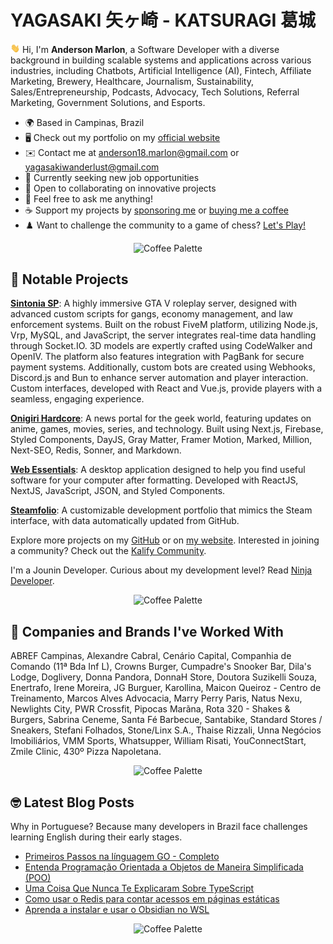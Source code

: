 # YAGASAKI 矢ヶ崎 - KATSURAGI 葛城

<img src="https://github.com/tairosonloa/tairosonloa/blob/main/assets/wave.gif?raw=true" width="15px"/> Hi, I'm **Anderson Marlon**, a Software Developer with a diverse background in building scalable systems and applications across various industries, including Chatbots, Artificial Intelligence (AI), Fintech, Affiliate Marketing, Brewery, Healthcare, Journalism, Sustainability, Sales/Entrepreneurship, Podcasts, Advocacy, Tech Solutions, Referral Marketing, Government Solutions, and Esports.

- 🌍 Based in Campinas, Brazil
- 🖥️ Check out my portfolio on my [official website](http://yagasaki.vercel.app/about)
- ✉️ Contact me at [anderson18.marlon@gmail.com](mailto:anderson18.marlon@gmail.com) or [yagasakiwanderlust@gmail.com](mailto:yagasakiwanderlust@gmail.com)
- 🚀 Currently seeking new job opportunities
- 🤝 Open to collaborating on innovative projects
- 💬 Feel free to ask me anything!
- ☕ Support my projects by [sponsoring me](https://github.com/sponsors/Yagasaki7K/) or [buying me a coffee](https://pixmeacoffee.vercel.app/yagasaki)
- ♟️ Want to challenge the community to a game of chess? [Let's Play!](https://github.com/Yagasaki7K/readme-chess)

<p align="center">
  <img src="https://github.com/Yagasaki7K/website-cafecomleite/assets/23272064/febb5104-0741-481a-9171-44ff1b2b3e26" alt="Coffee Palette" width="400" />
</p>

## 🚀 Notable Projects
[**Sintonia SP**](https://sintoniasp.vercel.app): A highly immersive GTA V roleplay server, designed with advanced custom scripts for gangs, economy management, and law enforcement systems. Built on the robust FiveM platform, utilizing Node.js, Vrp, MySQL, and JavaScript, the server integrates real-time data handling through Socket.IO. 3D models are expertly crafted using CodeWalker and OpenIV. The platform also features integration with PagBank for secure payment systems. Additionally, custom bots are created using Webhooks, Discord.js and Bun to enhance server automation and player interaction. Custom interfaces, developed with React and Vue.js, provide players with a seamless, engaging experience.

[**Onigiri Hardcore**](https://onigirihardcore.com.br/): A news portal for the geek world, featuring updates on anime, games, movies, series, and technology. Built using Next.js, Firebase, Styled Components, DayJS, Gray Matter, Framer Motion, Marked, Million, Next-SEO, Redis, Sonner, and Markdown.

[**Web Essentials**](https://webessentials.com.br/): A desktop application designed to help you find useful software for your computer after formatting. Developed with ReactJS, NextJS, JavaScript, JSON, and Styled Components.

[**Steamfolio**](https://steamfolio.vercel.app/): A customizable development portfolio that mimics the Steam interface, with data automatically updated from GitHub.

Explore more projects on my [GitHub](https://github.com/yagasaki7k) or on [my website](https://yagasaki.dev/about#projects). Interested in joining a community? Check out the [Kalify Community](https://discord.gg/jhSepmE7nN).

I'm a Jounin Developer. Curious about my development level? Read [Ninja Developer](https://github.com/Yagasaki7K/ninja-developer).

<p align="center">
  <img src="https://github.com/Yagasaki7K/website-cafecomleite/assets/23272064/febb5104-0741-481a-9171-44ff1b2b3e26" alt="Coffee Palette" width="400" />
</p>

## 📂 Companies and Brands I've Worked With

ABREF Campinas, Alexandre Cabral, Cenário Capital, Companhia de Comando (11ª Bda Inf L), Crowns Burger, Cumpadre's Snooker Bar, Dila's Lodge, Doglivery, Donna Pandora, DonnaH Store, Doutora Suzikelli Souza, Enertrafo, Irene Moreira, JG Burguer, Karollina, Maicon Queiroz - Centro de Treinamento, Marcos Alves Advocacia, Marry Perry Paris, Natus Nexu, Newlights City, PWR Crossfit, Pipocas Marãna, Rota 320 - Shakes & Burgers, Sabrina Ceneme, Santa Fé Barbecue, Santabike, Standard Stores / Sneakers, Stefani Folhados, Stone/Linx S.A., Thaise Rizzali, Unna Negócios Imobiliários, VMM Sports, Whatsupper, William Risati, YouConnectStart, Zmile Clinic, 430º Pizza Napoletana.

<p align="center">
  <img src="https://github.com/Yagasaki7K/website-cafecomleite/assets/23272064/febb5104-0741-481a-9171-44ff1b2b3e26" alt="Coffee Palette" width="400" />
</p>

## 🤓 Latest Blog Posts

Why in Portuguese? Because many developers in Brazil face challenges learning English during their early stages.

<!-- BLOG-POST-LIST:START -->
- [Primeiros Passos na línguagem GO - Completo](https://yagasaki.dev/article/primeiros-passos-na-linguagem-go)
- [Entenda Programação Orientada a Objetos de Maneira Simplificada &lpar;POO&rpar;](https://yagasaki.dev/article/entenda-programacao-orientada-a-objetos-de-maneira-simplificada)
- [Uma Coisa Que Nunca Te Explicaram Sobre TypeScript](https://yagasaki.dev/article/uma-coisa-que-nunca-te-explicaram-sobre-typescript)
- [Como usar o Redis para contar acessos em páginas estáticas](https://yagasaki.dev/article/como-usar-redis-para-contar-acessos)
- [Aprenda a instalar e usar o Obsidian no WSL](https://yagasaki.dev/article/instalando-obsidian-no-wsl)
<!-- BLOG-POST-LIST:END -->

<p align="center">
  <img src="https://github.com/Yagasaki7K/website-cafecomleite/assets/23272064/febb5104-0741-481a-9171-44ff1b2b3e26" alt="Coffee Palette" width="400" />
</p>
